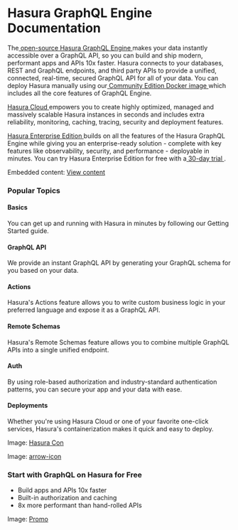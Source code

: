 # Hasura GraphQL Engine Documentation

The[ open-source Hasura GraphQL Engine ](https://github.com/hasura/graphql-engine)makes your data instantly accessible over a GraphQL API, so you can build and ship modern, performant apps and APIs 10x faster. Hasura connects to your databases, REST and GraphQL endpoints, and third party APIs to provide a unified, connected, real-time, secured GraphQL API for all of your data. You can deploy Hasura manually using our[ Community Edition Docker image ](https://hub.docker.com/r/hasura/graphql-engine-base/tags)which includes all the core features of GraphQL Engine.

[ Hasura Cloud ](https://cloud.hasura.io/signup/?pg=docs&plcmt=body&cta=hasura-cloud&tech=default)empowers you to create highly optimized, managed and massively scalable Hasura instances in seconds and includes extra reliability, monitoring, caching, tracing, security and deployment features.

[ Hasura Enterprise Edition ](https://hasura.io/docs/latest/enterprise/overview/)builds on all the features of the Hasura GraphQL Engine while giving you an enterprise-ready solution - complete with key features like observability, security, and performance - deployable in minutes. You can try Hasura Enterprise Edition for free with a[ 30-day trial ](https://hasura.io/docs/latest/enterprise/try-hasura-enterprise-edition/).

Embedded content: [ View content ](https://www.youtube.com/embed/5E4T6SDWLJQ?enablejsapi=1&origin=https://hasura.io)

### Popular Topics

#### Basics

You can get up and running with Hasura in minutes by following our Getting Started guide.

#### GraphQL API

We provide an instant GraphQL API by generating your GraphQL schema for you based on your data.

#### Actions

Hasura's Actions feature allows you to write custom business logic in your preferred language and expose it as a GraphQL API.

#### Remote Schemas

Hasura's Remote Schemas feature allows you to combine multiple GraphQL APIs into a single unified endpoint.

#### Auth

By using role-based authorization and industry-standard authentication patterns, you can secure your app and your data with ease.

#### Deployments

Whether you're using Hasura Cloud or one of your favorite one-click services, Hasura's containerization makes it quick and easy to deploy.

Image: [ Hasura Con ](https://res.cloudinary.com/dh8fp23nd/image/upload/v1686154570/hasura-con-2023/has-con-light-date_r2a2ud.png)

Image: [ arrow-icon ](https://res.cloudinary.com/dh8fp23nd/image/upload/v1683723549/main-web/chevron-right_ldbi7d.png)

### Start with GraphQL on Hasura for Free

- Build apps and APIs 10x faster
- Built-in authorization and caching
- 8x more performant than hand-rolled APIs


Image: [ Promo ](https://hasura.io/docs/assets/images/hasura-free-ff60e409244e0ea12b5a3045d1a9096b.png)